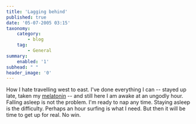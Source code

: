 ```yaml
---
title: 'Lagging behind'
published: true
date: '05-07-2005 03:15'
taxonomy:
    category:
        - blog
    tag:
        - General
summary:
    enabled: '1'
subhead: " "
header_image: '0'
--- 
```

How I hate travelling west to east. I've done everything I can -- stayed up late, taken my [melatonin](https://web.archive.org/web/20130101053916/http://general-medicine.jwatch.org/cgi/content/full/1999/924/1) -- and still here I am awake at an ungodly hour. Falling asleep is not the problem. I'm ready to nap any time. Staying asleep is the difficulty. Perhaps an hour surfing is what I need. But then it will be time to get up for real. No win.
